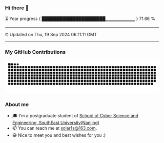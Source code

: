 ### Hi there 👋

⏳ Year progress { █████████████████████▁▁▁▁▁▁▁▁▁ } 71.66 %

---

⏰ Updated on Thu, 19 Sep 2024 06:11:11 GMT

---
### My GitHub Contributions    

![](https://raw.githubusercontent.com/chenzongyao200127/chenzongyao200127/main/assets/github-contribution-grid-snake.svg)          

### About me   

- 🎓 I'm a postgraduate student of [School of Cyber Science and Engineering, SouthEast University(Nanjing)](https://www.seu.edu.cn/)
- 📫 You can reach me at [solar1s@163.com](mailto:solar1s@163.com).
- 😀 Nice to meet you and best wishes for you :)  


